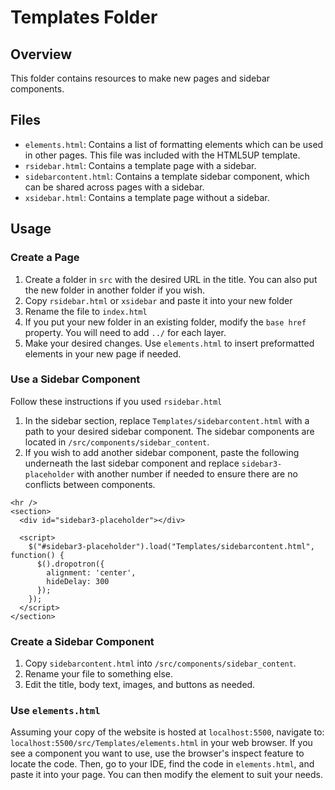 # Templates Folder

## Overview
This folder contains resources to make new pages and sidebar components.

## Files
-  `elements.html`: Contains a list of formatting elements which can be used in other pages. This file was included with the HTML5UP template.
-  `rsidebar.html`: Contains a template page with a sidebar.
-  `sidebarcontent.html`: Contains a template sidebar component, which can be shared across pages with a sidebar.
-  `xsidebar.html`: Contains a template page without a sidebar.

## Usage

### Create a Page
1. Create a folder in `src` with the desired URL in the title. You can also put the new folder in another folder if you wish.
2. Copy `rsidebar.html` or `xsidebar` and paste it into your new folder
3. Rename the file to `index.html`
4. If you put your new folder in an existing folder, modify the `base href` property. You will need to add `../` for each layer.
5. Make your desired changes. Use `elements.html` to insert preformatted elements in your new page if needed.

### Use a Sidebar Component
Follow these instructions if you used `rsidebar.html`
1. In the sidebar section, replace `Templates/sidebarcontent.html` with a path to your desired sidebar component. The sidebar components are located in `/src/components/sidebar_content`.
2. If you wish to add another sidebar component, paste the following underneath the last sidebar component and replace `sidebar3-placeholder` with another number if needed to ensure there are no conflicts between components.
   
  ```
<hr />
  <section>
    <div id="sidebar3-placeholder"></div>

    <script>
      $("#sidebar3-placeholder").load("Templates/sidebarcontent.html", function() {
        $().dropotron({
          alignment: 'center',
          hideDelay: 300
        });
      });
    </script>
  </section>
```

### Create a Sidebar Component

1. Copy `sidebarcontent.html` into `/src/components/sidebar_content`.
2. Rename your file to something else.
3. Edit the title, body text, images, and buttons as needed.

### Use `elements.html`
Assuming your copy of the website is hosted at `localhost:5500`, navigate to: `localhost:5500/src/Templates/elements.html` in your web browser.
If you see a component you want to use, use the browser's inspect feature to locate the code. Then, go to your IDE, find the code in `elements.html`, and paste it into your page. You can then modify the element to suit your needs.
